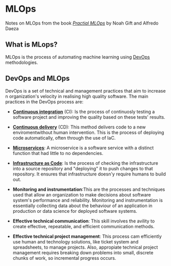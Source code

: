# MLOps
Notes on MLOps from the book [*Practial MLOps*](https://www.oreilly.com/library/view/practical-mlops/9781098103002/) by Noah Gift and Alfredo Daeza

## What is MLops?
MLOps is the process of automating machine learning using [DevOps](https://en.wikipedia.org/wiki/DevOps) methodologies.

## DevOps and MLOps

DevOps is a set of technical and management practices that aim to increase n organization's velocity in realising high quality software. The main practices in the DevOps process are:
- [**Continuous integration**](https://en.wikipedia.org/wiki/Continuous_integration) (CI): Is the process of continuosly testing a software project and improving the quality based on these tests' results.

- [**Continuous delivery**](https://en.wikipedia.org/wiki/Continuous_delivery) (CD): This method delivers code to a new enviromentwithout human intervention. This is the process of deploying code automatically, often through the use of IaC.

- [**Microservices**](https://en.wikipedia.org/wiki/Microservices): A microservice is a software service with a distinct function that had little to no dependencies.

- [**Infrastructure as Code**](https://en.wikipedia.org/wiki/Infrastructure_as_code): Is the process of checking the infrastructure into a source repository and "deploying" it to push changes to that repository. It ensures that infrastructure doesn'y require humans to build out.
- **Monitoring and instrumentation**:This are the processes and techniques used that allow an organization to make decisions about software system's performance and reliability. Monitoring and instrumentation is essentially collecting data about the behaviour of an application in production or data science for deployed software systems.

- **Effective technical communication**: This skill involves the avility to create effective, repeatable, and efficient communication methods.

- **Effective technical project management**: This process cam efficiently use human and technology solutions, like ticket system and spreadsheets, to manage projects. Also, appropiate technical project management requires breaking down problems into small, discrete chunks of work, so incremental progress occurs.